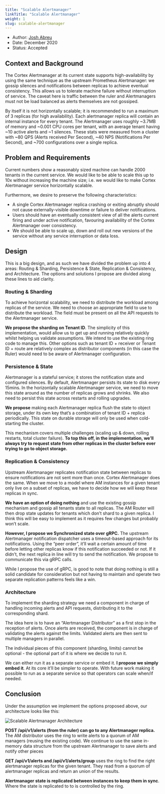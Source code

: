 ```yaml
---
title: "Scalable Alertmanager"
linkTitle: "Scalable Alertmanager"
weight: 1
slug: scalable-alertmanager
---
```


- Author: [Josh Abreu](https://github.com/gotjosh)
- Date: December 2020
- Status: Accepted

## Context and Background

The Cortex Alertmanager at its current state supports high-availability by using the same technique as the upstream Prometheus Alertmanager: we gossip silences and notifications between replicas to achieve eventual consistency. This allows us to tolerate machine failure without interruption of service. The caveat here is traffic between the ruler and Alertmanagers must not be load balanced as alerts themselves are not gossiped.

By itself it is not horizontally scalable; it is recommended to run a maximum of 3 replicas (for high availability). Each alertmanager replica will contain an internal instance for every tenant. The Alertmanager uses roughly ~3.7MB of memory and ~0.001 CPU cores per tenant, with an average tenant having ~10 active alerts and ~1 silences. These stats were measured from a cluster with ~80 QPS (Alerts received Per Second), ~40 NPS (Notifications Per Second), and ~700 configurations over a single replica.

## Problem and Requirements

Current numbers show a reasonably sized machine can handle 2000 tenants in the current service. We would like to be able to scale this up to 10x without increasing the machine size; i.e. we would like to make Cortex Alertmanager service horizontally scalable.

Furthermore, we desire to preserve the following characteristics:

- A single Cortex Alertmanager replica crashing or exiting abruptly should not cause externally-visible downtime or failure to deliver notifications.
- Users should have an eventually consistent view of all the alerts current firing and under active notification, favouring availability of the Cortex Alertmanager over consistency.
- We should be able to scale up, down and roll out new versions of the service without any service interruption or data loss.

## Design

This is a big design, and as such we have divided the problem up into 4 areas: Routing & Sharding, Persistence & State, Replication & Consistency, and Architecture. The options and solutions I propose are divided along these lines to aid clarity.

### Routing & Sharding

To achieve horizontal scalability, we need to distribute the workload among replicas of the service. We need to choose an appropriate field to use to distribute the workload. The field must be present on all the API requests to the Alertmanager service.

**We propose the sharding on Tenant ID**. The simplicity of this implementation, would allow us to get up and running relatively quickly whilst helping us validate assumptions. We intend to use the existing ring code to manage this. Other options such as tenant ID + receiver or Tenant ID + route are relatively complex as distributor components (in this case the Ruler) would need to be aware of Alertmanager configuration.

### Persistence & State

Alertmanager is a stateful service; it stores the notification state and configured silences. By default, Alertmanager persists its state to disk every 15mins. In the horizontally scalable Alertmanager service, we need to move this state around as the number of replicas grows and shrinks. We also need to persist this state across restarts and rolling upgrades.

**We propose** making each Alertmanager replica flush the state to object storage, under its own key that’s a combination of tenant ID + replica periodically. This state on durable storage will only be used when cold-starting the cluster.

This mechanism covers multiple challenges (scaling up & down, rolling restarts, total cluster failure). **To top this off, in the implementation, we’ll always try to request state from other replicas in the cluster before ever trying to go to object storage.**

### Replication & Consistency

Upstream Alertmanager replicates notification state between replicas to ensure notifications are not sent more than once. Cortex Alertmanager does the same. When we move to a model where AM instances for a given tenant only live on a subset of replicas, we have to decide how we will keep these replicas in sync.

**We have an option of doing nothing** and use the existing gossip mechanism and gossip all tenants state to all replicas. The AM Router will then drop state updates for tenants which don’t shard to a given replica. I think this will be easy to implement as it requires few changes but probably won’t scale.

**However, I propose we Synchronized state over gRPC.** The upstream Alertmanager notification dispatcher uses a timeout-based approach for its notifications. Using the “peer order”, it’ll wait a certain amount of time before letting other replicas know if this notification succeeded or not. If it didn’t, the next replica in line will try to send the notification. We propose to communicate this via gRPC calls.

While I propose the use of gRPC, is good to note that doing nothing is still a solid candidate for consideration but not having to maintain and operate two separate replication patterns feels like a win.

### Architecture

To implement the sharding strategy we need a component in charge of handling incoming alerts and API requests, distributing it to the corresponding shard.

The idea here is to have an “Alertmanager Distributor” as a first stop in the reception of alerts. Once alerts are received, the component is in charge of validating the alerts against the limits. Validated alerts are then sent to multiple managers in parallel.

The individual pieces of this component (sharding, limits) cannot be optional - the optional part of it is where we decide to run it.

We can either run it as a separate service or embed it. **I propose we simply embed it**. At its core it’ll be simpler to operate. With future work making it possible to run as a separate service so that operators can scale when/if needed.

## Conclusion

Under the assumption we implement the options proposed above, our architecture looks like this:

![Scalable Alertmanager Architecture](/images/proposals/scalable-am.png)

**POST /api/v1/alerts (from the ruler) can go to any Alertmanager replica.** The AM distributor uses the ring to write alerts to a quorum of AM managers (reusing the existing code). We continue to use the same in-memory data structure from the upstream Alertmanager to save alerts and notify other pieces

**GET /api/v1/alerts and /api/v1/alerts/group** uses the ring to find the right alertmanager replicas for the given tenant. They read from a quorum of alertmanager replicas and return an union of the results.

**Alertmanager state is replicated between instances to keep them in sync**. Where the state is replicated to to is controlled by the ring.
